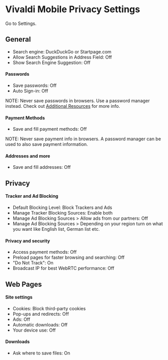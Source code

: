 # Vivaldi Mobile Privacy Settings

Go to Settings.



## General
- Search engine: DuckDuckGo or Startpage.com
- Allow Search Suggestions in Address Field: Off
- Show Search Engine Suggestion: Off

#### Passwords
- Save passwords: Off
- Auto Sign-in: Off

NOTE: Never save passwords in browsers. Use a password manager instead. Check out [Additional Resources](https://github.com/the-weird-aquarian/privacy-settings#additional-resources) for more info.

#### Payment Methods
- Save and fill payment methods: Off

NOTE: Never save payment info in browsers. A password manager can be used to also save payment information.

#### Addresses and more
- Save and fill addresses: Off



## Privacy

#### Tracker and Ad Blocking
- Default Blocking Level: Block Trackers and Ads
- Manage Tracker Blocking Sources: Enable both
- Manage Ad Blocking Sources > Allow ads from our partners: Off
- Manage Ad Blocking Sources > Depending on your region turn on what you want like English list, German list etc.

#### Privacy and security
- Access payment methods: Off
- Preload pages for faster browsing and searching: Off
- "Do Not Track": On
- Broadcast IP for best WebRTC performance: Off



## Web Pages

#### Site settings
- Cookies: Block third-party cookies
- Pop-ups and redirects: Off
- Ads: Off
- Automatic downloads: Off
- Your device use: Off

#### Downloads
- Ask where to save files: On
